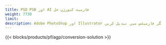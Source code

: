 ```yaml
---
title: PSD PSB اور AI فارمیٹ کنورژن حل
weight: 7730
limit: 
description: Adobe PhotoShop اور Illustrator فائلوں کی تصاویر اور دیگر فارمیٹس میں تبدیل کریں
---
```


{{< blocks/products/pf/agp/conversion-solution >}} 
